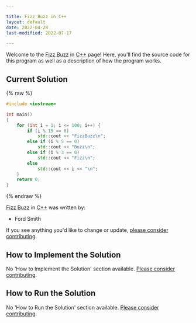 ```yaml
---

title: Fizz Buzz in C++
layout: default
date: 2022-04-28
last-modified: 2022-07-17

---
```


Welcome to the [Fizz Buzz](https://sampleprograms.io/projects/fizz-buzz) in [C++](https://sampleprograms.io/languages/c-plus-plus) page! Here, you'll find the source code for this program as well as a description of how the program works.

## Current Solution

{% raw %}

```c++
#include <iostream>

int main()
{
    for (int i = 1; i <= 100; i++) {
        if (i % 15 == 0)
            std::cout << "FizzBuzz\n";
        else if (i % 5 == 0)
            std::cout << "Buzz\n";
        else if (i % 3 == 0)
            std::cout << "Fizz\n";
        else
            std::cout << i << "\n";
    }
    return 0;
}
```

{% endraw %}

[Fizz Buzz](https://sampleprograms.io/projects/fizz-buzz) in [C++](https://sampleprograms.io/languages/c-plus-plus) was written by:

- Ford Smith

If you see anything you'd like to change or update, [please consider contributing](https://github.com/TheRenegadeCoder/sample-programs).

## How to Implement the Solution

No 'How to Implement the Solution' section available. [Please consider contributing](https://github.com/TheRenegadeCoder/sample-programs-website).

## How to Run the Solution

No 'How to Run the Solution' section available. [Please consider contributing](https://github.com/TheRenegadeCoder/sample-programs-website).